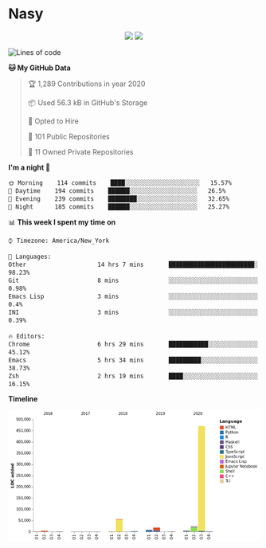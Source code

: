 # Nasy

<p align="center">
<img height="200" src="https://github-readme-stats.vercel.app/api?username=nasyxx&count_private=true&show_icons=true&theme=dracula&include_all_commits=true"/>
<img height="200" src="https://github-readme-stats.vercel.app/api/top-langs/?username=nasyxx&theme=dracula&hide=html,jupyter+notebook&count_private=true&show_icons=true"
</p>

<!--START_SECTION:waka-->
![Lines of code](https://img.shields.io/badge/From%20Hello%20World%20I've%20written-12.7%20million%20Lines%20of%20code-blue)

**🐱 My GitHub Data** 

> 🏆 1,289 Contributions in year 2020
 > 
> 📦 Used 56.3 kB in GitHub's Storage 
 > 
> 💼 Opted to Hire
 > 
> 📜 101 Public Repositories 
 > 
> 🔑 11 Owned Private Repositories 

**I'm a night 🦉** 

```text
🌞 Morning    114 commits    ████░░░░░░░░░░░░░░░░░░░░░   15.57% 
🌆 Daytime    194 commits    ██████░░░░░░░░░░░░░░░░░░░   26.5% 
🌃 Evening    239 commits    ████████░░░░░░░░░░░░░░░░░   32.65% 
🌙 Night      185 commits    ██████░░░░░░░░░░░░░░░░░░░   25.27%

```


📊 **This week I spent my time on** 

```text
⌚︎ Timezone: America/New_York

💬 Languages: 
Other                    14 hrs 7 mins       ████████████████████████░   98.23% 
Git                      8 mins              ░░░░░░░░░░░░░░░░░░░░░░░░░   0.98% 
Emacs Lisp               3 mins              ░░░░░░░░░░░░░░░░░░░░░░░░░   0.4% 
INI                      3 mins              ░░░░░░░░░░░░░░░░░░░░░░░░░   0.39%

🔥 Editors: 
Chrome                   6 hrs 29 mins       ███████████░░░░░░░░░░░░░░   45.12% 
Emacs                    5 hrs 34 mins       █████████░░░░░░░░░░░░░░░░   38.73% 
Zsh                      2 hrs 19 mins       ████░░░░░░░░░░░░░░░░░░░░░   16.15%

```

**Timeline**

![Chart not found](https://github.com/nasyxx/nasyxx/blob/master/charts/bar_graph.png) 


<!--END_SECTION:waka-->

<!-- ![visitors](https://visitor-badge.laobi.icu/badge?page_id=nasyxx.nasyxx) -->
